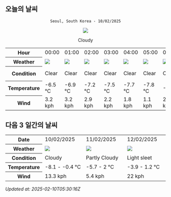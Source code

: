 ## 오늘의 날씨
<div align="center">

`Seoul, South Korea - 10/02/2025`

<img src="https://cdn.weatherapi.com/weather/64x64/day/119.png"/>

Cloudy 

</div>


<table>
    <tr>
        <th>Hour</th>
        <td>00:00</td><td>01:00</td><td>02:00</td><td>03:00</td><td>04:00</td><td>05:00</td><td>06:00</td><td>07:00</td><td>08:00</td><td>09:00</td><td>10:00</td><td>11:00</td><td>12:00</td><td>13:00</td><td>14:00</td><td>15:00</td><td>16:00</td><td>17:00</td><td>18:00</td><td>19:00</td><td>20:00</td><td>21:00</td><td>22:00</td><td>23:00</td>
    </tr>
    <tr>
        <th>Weather</th>
        <td><img src="https://cdn.weatherapi.com/weather/64x64/night/113.png"></img></td><td><img src="https://cdn.weatherapi.com/weather/64x64/night/113.png"></img></td><td><img src="https://cdn.weatherapi.com/weather/64x64/night/113.png"></img></td><td><img src="https://cdn.weatherapi.com/weather/64x64/night/113.png"></img></td><td><img src="https://cdn.weatherapi.com/weather/64x64/night/113.png"></img></td><td><img src="https://cdn.weatherapi.com/weather/64x64/night/113.png"></img></td><td><img src="https://cdn.weatherapi.com/weather/64x64/night/113.png"></img></td><td><img src="https://cdn.weatherapi.com/weather/64x64/night/116.png"></img></td><td><img src="https://cdn.weatherapi.com/weather/64x64/day/119.png"></img></td><td><img src="https://cdn.weatherapi.com/weather/64x64/day/119.png"></img></td><td><img src="https://cdn.weatherapi.com/weather/64x64/day/119.png"></img></td><td><img src="https://cdn.weatherapi.com/weather/64x64/day/119.png"></img></td><td><img src="https://cdn.weatherapi.com/weather/64x64/day/116.png"></img></td><td><img src="https://cdn.weatherapi.com/weather/64x64/day/119.png"></img></td><td><img src="https://cdn.weatherapi.com/weather/64x64/day/116.png"></img></td><td><img src="https://cdn.weatherapi.com/weather/64x64/day/116.png"></img></td><td><img src="https://cdn.weatherapi.com/weather/64x64/day/116.png"></img></td><td><img src="https://cdn.weatherapi.com/weather/64x64/day/113.png"></img></td><td><img src="https://cdn.weatherapi.com/weather/64x64/day/113.png"></img></td><td><img src="https://cdn.weatherapi.com/weather/64x64/night/113.png"></img></td><td><img src="https://cdn.weatherapi.com/weather/64x64/night/113.png"></img></td><td><img src="https://cdn.weatherapi.com/weather/64x64/night/113.png"></img></td><td><img src="https://cdn.weatherapi.com/weather/64x64/night/113.png"></img></td><td><img src="https://cdn.weatherapi.com/weather/64x64/night/113.png"></img></td>
    </tr>
    <tr>
        <th>Condition</th>
        <td width="200px">Clear </td><td width="200px">Clear </td><td width="200px">Clear </td><td width="200px">Clear </td><td width="200px">Clear </td><td width="200px">Clear </td><td width="200px">Clear </td><td width="200px">Partly Cloudy </td><td width="200px">Cloudy </td><td width="200px">Cloudy </td><td width="200px">Cloudy </td><td width="200px">Cloudy </td><td width="200px">Partly Cloudy </td><td width="200px">Cloudy </td><td width="200px">Partly cloudy</td><td width="200px">Partly Cloudy </td><td width="200px">Partly Cloudy </td><td width="200px">Sunny</td><td width="200px">Sunny</td><td width="200px">Clear </td><td width="200px">Clear </td><td width="200px">Clear </td><td width="200px">Clear </td><td width="200px">Clear </td>
    </tr>
    <tr>
        <th>Temperature</th>
        <td>-6.5 °C</td><td>-6.9 °C</td><td>-7.2 °C</td><td>-7.5 °C</td><td>-7.7 °C</td><td>-7.8 °C</td><td>-8 °C</td><td>-8.1 °C</td><td>-7.8 °C</td><td>-6 °C</td><td>-4.6 °C</td><td>-3.7 °C</td><td>-2.6 °C</td><td>-1.7 °C</td><td>1.1 °C</td><td>-0.4 °C</td><td>-0.5 °C</td><td>-0.7 °C</td><td>-2.1 °C</td><td>-2.6 °C</td><td>-2.9 °C</td><td>-3.3 °C</td><td>-3.6 °C</td><td>-3.8 °C</td>
    </tr>
    <tr>
        <th>Wind</th>
        <td>3.2 kph</td><td>3.2 kph</td><td>2.9 kph</td><td>2.2 kph</td><td>1.8 kph</td><td>1.1 kph</td><td>2.5 kph</td><td>2.9 kph</td><td>2.5 kph</td><td>0.7 kph</td><td>2.2 kph</td><td>5.4 kph</td><td>5 kph</td><td>7.6 kph</td><td>10.4 kph</td><td>13 kph</td><td>13.3 kph</td><td>10.1 kph</td><td>5.4 kph</td><td>3.6 kph</td><td>1.8 kph</td><td>0.7 kph</td><td>0.4 kph</td><td>0.4 kph</td>
    </tr>
</table>


## 다음 3 일간의 날씨


<table>
    <tr>
        <th>Date</th>
        <td>10/02/2025</td><td>11/02/2025</td><td>12/02/2025</td>
    </tr>
    <tr>
        <th>Weather</th>
        <td><img src="https://cdn.weatherapi.com/weather/64x64/day/119.png"/></td><td><img src="https://cdn.weatherapi.com/weather/64x64/day/116.png"/></td><td><img src="https://cdn.weatherapi.com/weather/64x64/day/317.png"/></td>
    </tr>
    <tr>
        <th>Condition</th>
        <td width="200px">Cloudy </td><td width="200px">Partly Cloudy </td><td width="200px">Light sleet</td>
    </tr>
    <tr>
        <th>Temperature</th>
        <td>-8.1 -  -0.4 °C</td><td>-5.7 -  2 °C</td><td>-3.9 -  1.2 °C</td>
    </tr>
    <tr>
        <th>Wind</th>
        <td>13.3 kph</td><td>5.4 kph</td><td>22 kph</td>
    </tr>
</table>


*Updated at: 2025-02-10T05:30:16Z*
